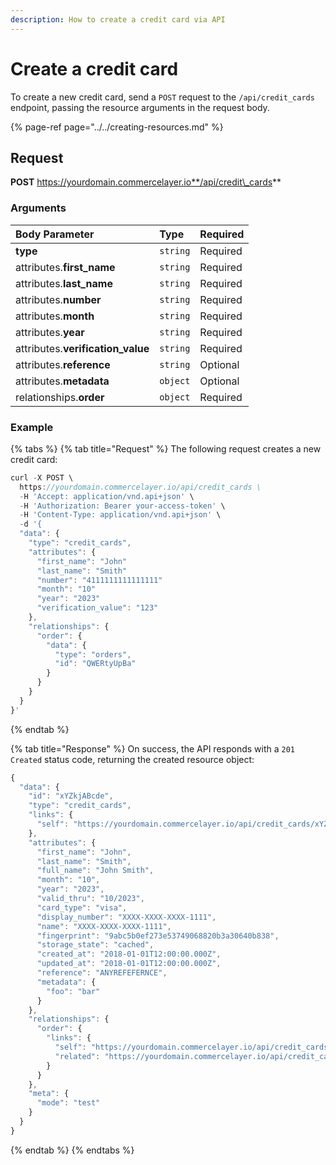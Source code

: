 ```yaml
---
description: How to create a credit card via API
---
```


# Create a credit card

To create a new credit card, send a `POST` request to the `/api/credit_cards` endpoint, passing the resource arguments in the request body.

{% page-ref page="../../creating-resources.md" %}

## Request

**POST** https://yourdomain.commercelayer.io**/api/credit\_cards**

### Arguments

| Body Parameter | Type | Required |
| :--- | :--- | :--- |
| **type** | `string` | Required |
| attributes.**first\_name** | `string` | Required |
| attributes.**last\_name** | `string` | Required |
| attributes.**number** | `string` | Required |
| attributes.**month** | `string` | Required |
| attributes.**year** | `string` | Required |
| attributes.**verification\_value** | `string` | Required |
| attributes.**reference** | `string` | Optional |
| attributes.**metadata** | `object` | Optional |
| relationships.**order** | `object` | Required |

### Example

{% tabs %}
{% tab title="Request" %}
The following request creates a new credit card:

```javascript
curl -X POST \
  https://yourdomain.commercelayer.io/api/credit_cards \
  -H 'Accept: application/vnd.api+json' \
  -H 'Authorization: Bearer your-access-token' \
  -H 'Content-Type: application/vnd.api+json' \
  -d '{
  "data": {
    "type": "credit_cards",
    "attributes": {
      "first_name": "John"
      "last_name": "Smith"
      "number": "4111111111111111"
      "month": "10"
      "year": "2023"
      "verification_value": "123"
    },
    "relationships": {
      "order": {
        "data": {
          "type": "orders",
          "id": "QWERtyUpBa"
        }
      }
    }
  }
}'
```
{% endtab %}

{% tab title="Response" %}
On success, the API responds with a `201 Created` status code, returning the created resource object:

```javascript
{
  "data": {
    "id": "xYZkjABcde",
    "type": "credit_cards",
    "links": {
      "self": "https://yourdomain.commercelayer.io/api/credit_cards/xYZkjABcde"
    },
    "attributes": {
      "first_name": "John",
      "last_name": "Smith",
      "full_name": "John Smith",
      "month": "10",
      "year": "2023",
      "valid_thru": "10/2023",
      "card_type": "visa",
      "display_number": "XXXX-XXXX-XXXX-1111",
      "name": "XXXX-XXXX-XXXX-1111",
      "fingerprint": "9abc5b0ef273e53749068820b3a30640b838",
      "storage_state": "cached",
      "created_at": "2018-01-01T12:00:00.000Z",
      "updated_at": "2018-01-01T12:00:00.000Z",
      "reference": "ANYREFEFERNCE",
      "metadata": {
        "foo": "bar"
      }
    },
    "relationships": {
      "order": {
        "links": {
          "self": "https://yourdomain.commercelayer.io/api/credit_cards/xYZkjABcde/relationships/order",
          "related": "https://yourdomain.commercelayer.io/api/credit_cards/xYZkjABcde/order"
        }
      }
    },
    "meta": {
      "mode": "test"
    }
  }
}
```
{% endtab %}
{% endtabs %}

